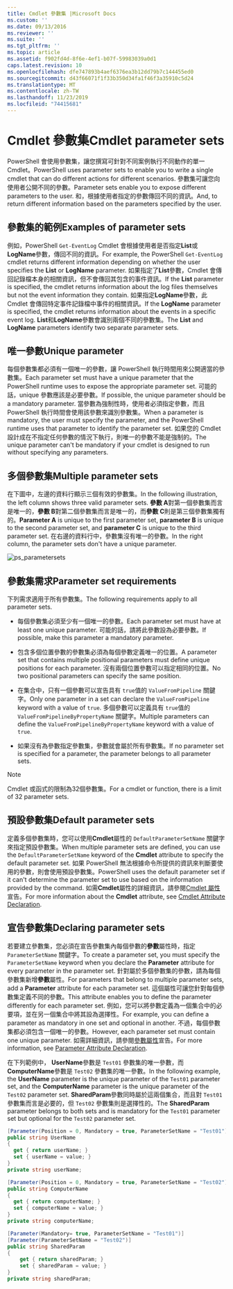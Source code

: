 ```yaml
---
title: Cmdlet 參數集 |Microsoft Docs
ms.custom: ''
ms.date: 09/13/2016
ms.reviewer: ''
ms.suite: ''
ms.tgt_pltfrm: ''
ms.topic: article
ms.assetid: f902fd4d-8f6e-4ef1-b07f-59983039a0d1
caps.latest.revision: 10
ms.openlocfilehash: dfe747893b4aef6376ea3b12dd79b7c144455ed0
ms.sourcegitcommit: d43f66071f1f33b350d34fa1f46f3a35910c5d24
ms.translationtype: MT
ms.contentlocale: zh-TW
ms.lasthandoff: 11/23/2019
ms.locfileid: "74415681"
---
```

# <a name="cmdlet-parameter-sets"></a><span data-ttu-id="3fe0f-102">Cmdlet 參數集</span><span class="sxs-lookup"><span data-stu-id="3fe0f-102">Cmdlet parameter sets</span></span>

<span data-ttu-id="3fe0f-103">PowerShell 會使用參數集，讓您撰寫可針對不同案例執行不同動作的單一 Cmdlet。</span><span class="sxs-lookup"><span data-stu-id="3fe0f-103">PowerShell uses parameter sets to enable you to write a single cmdlet that can do different actions for different scenarios.</span></span> <span data-ttu-id="3fe0f-104">參數集可讓您向使用者公開不同的參數。</span><span class="sxs-lookup"><span data-stu-id="3fe0f-104">Parameter sets enable you to expose different parameters to the user.</span></span> <span data-ttu-id="3fe0f-105">和，根據使用者指定的參數傳回不同的資訊。</span><span class="sxs-lookup"><span data-stu-id="3fe0f-105">And, to return different information based on the parameters specified by the user.</span></span>

## <a name="examples-of-parameter-sets"></a><span data-ttu-id="3fe0f-106">參數集的範例</span><span class="sxs-lookup"><span data-stu-id="3fe0f-106">Examples of parameter sets</span></span>

<span data-ttu-id="3fe0f-107">例如，PowerShell `Get-EventLog` Cmdlet 會根據使用者是否指定**List**或**LogName**參數，傳回不同的資訊。</span><span class="sxs-lookup"><span data-stu-id="3fe0f-107">For example, the PowerShell `Get-EventLog` cmdlet returns different information depending on whether the user specifies the **List** or **LogName** parameter.</span></span> <span data-ttu-id="3fe0f-108">如果指定了**List**參數，Cmdlet 會傳回記錄檔本身的相關資訊，但不會傳回其包含的事件資訊。</span><span class="sxs-lookup"><span data-stu-id="3fe0f-108">If the **List** parameter is specified, the cmdlet returns information about the log files themselves but not the event information they contain.</span></span> <span data-ttu-id="3fe0f-109">如果指定**LogName**參數，此 Cmdlet 會傳回特定事件記錄檔中事件的相關資訊。</span><span class="sxs-lookup"><span data-stu-id="3fe0f-109">If the **LogName** parameter is specified, the cmdlet returns information about the events in a specific event log.</span></span> <span data-ttu-id="3fe0f-110">**List**和**LogName**參數會識別兩個不同的參數集。</span><span class="sxs-lookup"><span data-stu-id="3fe0f-110">The **List** and **LogName** parameters identify two separate parameter sets.</span></span>

## <a name="unique-parameter"></a><span data-ttu-id="3fe0f-111">唯一參數</span><span class="sxs-lookup"><span data-stu-id="3fe0f-111">Unique parameter</span></span>

<span data-ttu-id="3fe0f-112">每個參數集都必須有一個唯一的參數，讓 PowerShell 執行時間用來公開適當的參數集。</span><span class="sxs-lookup"><span data-stu-id="3fe0f-112">Each parameter set must have a unique parameter that the PowerShell runtime uses to expose the appropriate parameter set.</span></span> <span data-ttu-id="3fe0f-113">可能的話，unique 參數應該是必要參數。</span><span class="sxs-lookup"><span data-stu-id="3fe0f-113">If possible, the unique parameter should be a mandatory parameter.</span></span> <span data-ttu-id="3fe0f-114">當參數為強制性時，使用者必須指定參數，而且 PowerShell 執行時間會使用該參數來識別參數集。</span><span class="sxs-lookup"><span data-stu-id="3fe0f-114">When a parameter is mandatory, the user must specify the parameter, and the PowerShell runtime uses that parameter to identify the parameter set.</span></span> <span data-ttu-id="3fe0f-115">如果您的 Cmdlet 設計成在不指定任何參數的情況下執行，則唯一的參數不能是強制的。</span><span class="sxs-lookup"><span data-stu-id="3fe0f-115">The unique parameter can't be mandatory if your cmdlet is designed to run without specifying any parameters.</span></span>

## <a name="multiple-parameter-sets"></a><span data-ttu-id="3fe0f-116">多個參數集</span><span class="sxs-lookup"><span data-stu-id="3fe0f-116">Multiple parameter sets</span></span>

<span data-ttu-id="3fe0f-117">在下圖中，左邊的資料行顯示三個有效的參數集。</span><span class="sxs-lookup"><span data-stu-id="3fe0f-117">In the following illustration, the left column shows three valid parameter sets.</span></span> <span data-ttu-id="3fe0f-118">**參數 A**對第一個參數集而言是唯一的，**參數 B**對第二個參數集而言是唯一的，而**參數 C**則是第三個參數集獨有的。</span><span class="sxs-lookup"><span data-stu-id="3fe0f-118">**Parameter A** is unique to the first parameter set, **parameter B** is unique to the second parameter set, and **parameter C** is unique to the third parameter set.</span></span> <span data-ttu-id="3fe0f-119">在右邊的資料行中，參數集沒有唯一的參數。</span><span class="sxs-lookup"><span data-stu-id="3fe0f-119">In the right column, the parameter sets don't have a unique parameter.</span></span>

![ps_parametersets](../media/ps-parametersets.gif)

## <a name="parameter-set-requirements"></a><span data-ttu-id="3fe0f-121">參數集需求</span><span class="sxs-lookup"><span data-stu-id="3fe0f-121">Parameter set requirements</span></span>

<span data-ttu-id="3fe0f-122">下列需求適用于所有參數集。</span><span class="sxs-lookup"><span data-stu-id="3fe0f-122">The following requirements apply to all parameter sets.</span></span>

- <span data-ttu-id="3fe0f-123">每個參數集必須至少有一個唯一的參數。</span><span class="sxs-lookup"><span data-stu-id="3fe0f-123">Each parameter set must have at least one unique parameter.</span></span> <span data-ttu-id="3fe0f-124">可能的話，請將此參數設為必要參數。</span><span class="sxs-lookup"><span data-stu-id="3fe0f-124">If possible, make this parameter a mandatory parameter.</span></span>

- <span data-ttu-id="3fe0f-125">包含多個位置參數的參數集必須為每個參數定義唯一的位置。</span><span class="sxs-lookup"><span data-stu-id="3fe0f-125">A parameter set that contains multiple positional parameters must define unique positions for each parameter.</span></span> <span data-ttu-id="3fe0f-126">沒有兩個位置參數可以指定相同的位置。</span><span class="sxs-lookup"><span data-stu-id="3fe0f-126">No two positional parameters can specify the same position.</span></span>

- <span data-ttu-id="3fe0f-127">在集合中，只有一個參數可以宣告具有 `true`值的 `ValueFromPipeline` 關鍵字。</span><span class="sxs-lookup"><span data-stu-id="3fe0f-127">Only one parameter in a set can declare the `ValueFromPipeline` keyword with a value of `true`.</span></span>
  <span data-ttu-id="3fe0f-128">多個參數可以定義具有 `true`值的 `ValueFromPipelineByPropertyName` 關鍵字。</span><span class="sxs-lookup"><span data-stu-id="3fe0f-128">Multiple parameters can define the `ValueFromPipelineByPropertyName` keyword with a value of `true`.</span></span>

- <span data-ttu-id="3fe0f-129">如果沒有為參數指定參數集，參數就會屬於所有參數集。</span><span class="sxs-lookup"><span data-stu-id="3fe0f-129">If no parameter set is specified for a parameter, the parameter belongs to all parameter sets.</span></span>

> [!NOTE]
> <span data-ttu-id="3fe0f-130">Cmdlet 或函式的限制為32個參數集。</span><span class="sxs-lookup"><span data-stu-id="3fe0f-130">For a cmdlet or function, there is a limit of 32 parameter sets.</span></span>

## <a name="default-parameter-sets"></a><span data-ttu-id="3fe0f-131">預設參數集</span><span class="sxs-lookup"><span data-stu-id="3fe0f-131">Default parameter sets</span></span>

<span data-ttu-id="3fe0f-132">定義多個參數集時，您可以使用**Cmdlet**屬性的 `DefaultParameterSetName` 關鍵字來指定預設參數集。</span><span class="sxs-lookup"><span data-stu-id="3fe0f-132">When multiple parameter sets are defined, you can use the `DefaultParameterSetName` keyword of the **Cmdlet** attribute to specify the default parameter set.</span></span> <span data-ttu-id="3fe0f-133">如果 PowerShell 無法根據命令所提供的資訊來判斷要使用的參數，則會使用預設參數集。</span><span class="sxs-lookup"><span data-stu-id="3fe0f-133">PowerShell uses the default parameter set if it can't determine the parameter set to use based on the information provided by the command.</span></span> <span data-ttu-id="3fe0f-134">如需**Cmdlet**屬性的詳細資訊，請參閱[Cmdlet 屬性](./cmdlet-attribute-declaration.md)宣告。</span><span class="sxs-lookup"><span data-stu-id="3fe0f-134">For more information about the **Cmdlet** attribute, see [Cmdlet Attribute Declaration](./cmdlet-attribute-declaration.md).</span></span>

## <a name="declaring-parameter-sets"></a><span data-ttu-id="3fe0f-135">宣告參數集</span><span class="sxs-lookup"><span data-stu-id="3fe0f-135">Declaring parameter sets</span></span>

<span data-ttu-id="3fe0f-136">若要建立參數集，您必須在宣告參數集內每個參數的**參數**屬性時，指定 `ParameterSetName` 關鍵字。</span><span class="sxs-lookup"><span data-stu-id="3fe0f-136">To create a parameter set, you must specify the `ParameterSetName` keyword when you declare the **Parameter** attribute for every parameter in the parameter set.</span></span> <span data-ttu-id="3fe0f-137">針對屬於多個參數集的參數，請為每個參數集新增**參數**屬性。</span><span class="sxs-lookup"><span data-stu-id="3fe0f-137">For parameters that belong to multiple parameter sets, add a **Parameter** attribute for each parameter set.</span></span> <span data-ttu-id="3fe0f-138">這個屬性可讓您針對每個參數集定義不同的參數。</span><span class="sxs-lookup"><span data-stu-id="3fe0f-138">This attribute enables you to define the parameter differently for each parameter set.</span></span> <span data-ttu-id="3fe0f-139">例如，您可以將參數定義為一個集合中的必要項，並在另一個集合中將其設為選擇性。</span><span class="sxs-lookup"><span data-stu-id="3fe0f-139">For example, you can define a parameter as mandatory in one set and optional in another.</span></span> <span data-ttu-id="3fe0f-140">不過，每個參數集都必須包含一個唯一的參數。</span><span class="sxs-lookup"><span data-stu-id="3fe0f-140">However, each parameter set must contain one unique parameter.</span></span> <span data-ttu-id="3fe0f-141">如需詳細資訊，請參閱[參數屬性](parameter-attribute-declaration.md)宣告。</span><span class="sxs-lookup"><span data-stu-id="3fe0f-141">For more information, see [Parameter Attribute Declaration](parameter-attribute-declaration.md).</span></span>

<span data-ttu-id="3fe0f-142">在下列範例中， **UserName**參數是 `Test01` 參數集的唯一參數，而**ComputerName**參數是 `Test02` 參數集的唯一參數。</span><span class="sxs-lookup"><span data-stu-id="3fe0f-142">In the following example, the **UserName** parameter is the unique parameter of the `Test01` parameter set, and the **ComputerName** parameter is the unique parameter of the `Test02` parameter set.</span></span> <span data-ttu-id="3fe0f-143">**SharedParam**參數同時屬於這兩個集合，而且對 `Test01` 參數集而言是必要的，但 `Test02` 參數集則是選擇性的。</span><span class="sxs-lookup"><span data-stu-id="3fe0f-143">The **SharedParam** parameter belongs to both sets and is mandatory for the `Test01` parameter set but optional for the `Test02` parameter set.</span></span>

```csharp
[Parameter(Position = 0, Mandatory = true, ParameterSetName = "Test01")]
public string UserName
{
  get { return userName; }
  set { userName = value; }
}
private string userName;

[Parameter(Position = 0, Mandatory = true, ParameterSetName = "Test02")]
public string ComputerName
{
  get { return computerName; }
  set { computerName = value; }
}
private string computerName;

[Parameter(Mandatory= true, ParameterSetName = "Test01")]
[Parameter(ParameterSetName = "Test02")]
public string SharedParam
{
    get { return sharedParam; }
    set { sharedParam = value; }
}
private string sharedParam;
```
